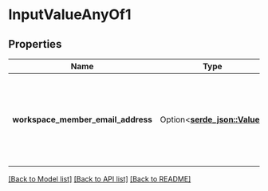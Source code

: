 # InputValueAnyOf1

## Properties

Name | Type | Description | Notes
------------ | ------------- | ------------- | -------------
**workspace_member_email_address** | Option<[**serde_json::Value**](.md)> | Workspace member actors can be referenced by email address as well as actor ID. | 

[[Back to Model list]](../README.md#documentation-for-models) [[Back to API list]](../README.md#documentation-for-api-endpoints) [[Back to README]](../README.md)


